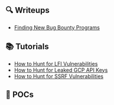 ## 🔍 Writeups
- [Finding New Bug Bounty Programs](Writeups/newPrograms.md)

## 📚 Tutorials
- [How to Hunt for LFI Vulnerabilities](Tutorials/lfi.md)
- [How to Hunt for Leaked GCP API Keys](Tutorials/gcp.md)
- [How to Hunt for SSRF Vulnerabilities](Tutorials/ssrf.html)

## 🚀 POCs
